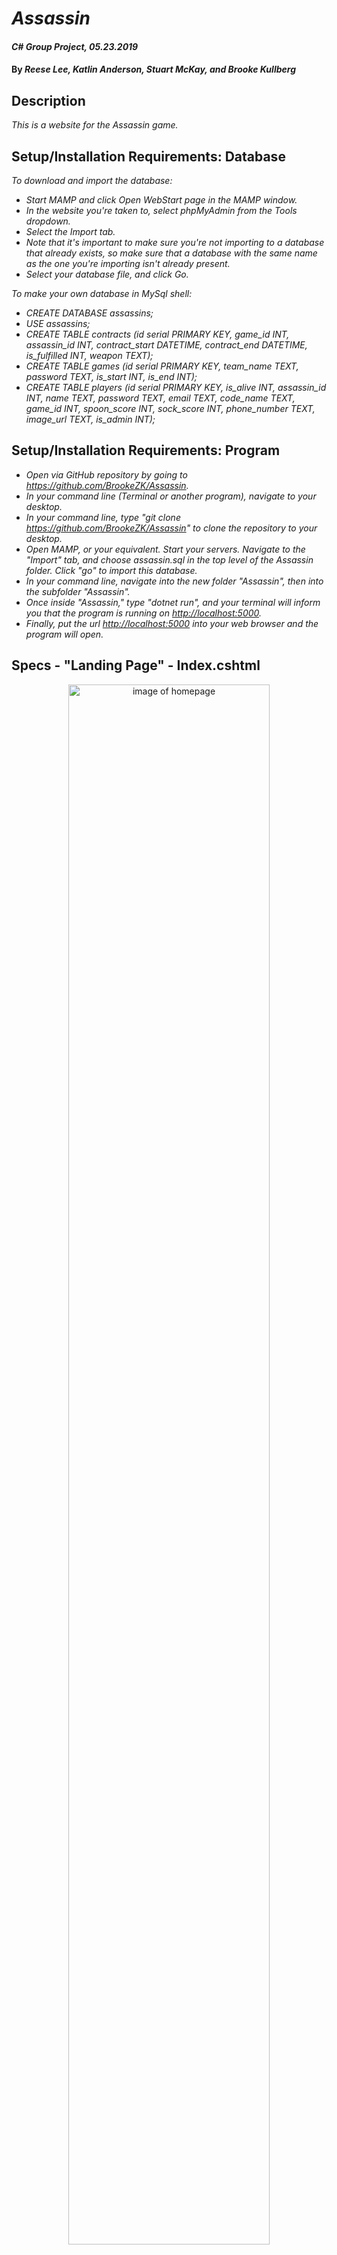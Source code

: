 # _Assassin_

#### _C# Group Project, 05.23.2019_

#### By _Reese Lee, Katlin Anderson, Stuart McKay, and Brooke Kullberg_

## Description
_This is a website for the Assassin game._

## Setup/Installation Requirements: Database

_To download and import the database:_

* _Start MAMP and click Open WebStart page in the MAMP window._
* _In the website you're taken to, select phpMyAdmin from the Tools dropdown._
* _Select the Import tab._
* _Note that it's important to make sure you're not importing to a database that already exists, so make sure that a database with the same name as the one you're importing isn't already present._
* _Select your database file, and click Go._

_To make your own database in MySql shell:_

* _CREATE DATABASE assassins;_
* _USE assassins;_
* _CREATE TABLE contracts (id serial PRIMARY KEY, game_id INT, assassin_id INT, contract_start DATETIME, contract_end DATETIME, is_fulfilled INT, weapon TEXT);_
* _CREATE TABLE games (id serial PRIMARY KEY, team_name TEXT, password TEXT, is_start INT, is_end INT);_
* _CREATE TABLE players (id serial PRIMARY KEY, is_alive INT, assassin_id INT, name TEXT, password TEXT, email TEXT, code_name TEXT, game_id INT, spoon_score INT, sock_score INT, phone_number TEXT, image_url TEXT, is_admin INT);_

## Setup/Installation Requirements: Program

* _Open via GitHub repository by going to <https://github.com/BrookeZK/Assassin>._
* _In your command line (Terminal or another program), navigate to your desktop._
* _In your command line, type "git clone https://github.com/BrookeZK/Assassin" to clone the repository to your desktop._
* _Open MAMP, or your equivalent. Start your servers. Navigate to the "Import" tab, and choose assassin.sql in the top level of the Assassin folder. Click "go" to import this database._
* _In your command line, navigate into the new folder "Assassin", then into the subfolder "Assassin"._
* _Once inside "Assassin," type "dotnet run", and your terminal will inform you that the program is running on <http://localhost:5000>._
* _Finally, put the url <http://localhost:5000> into your web browser and the program will open._


## Specs - "Landing Page" - Index.cshtml

<p  align="center">
  <img src="~/img/homePage.png" alt="image of homepage" height="80%" width="80%">
</p>

| Behavior | Input | Output |
| ------------- |:-------------:| -----:|


## Specs - "Rules" - Rules.cshtml

<p  align="center">
  <img src="~/img/aboutFAQpage.png" height="80%" width="80%">
</p>


| Behavior | Input | Output |
| ------------- |:-------------:| -----:|

## Specs - "New Game" - Games/New.cshtml

<p  align="center">
  <img src="~/img/mapPage.png" height="80%" width="80%">
</p>

| Behavior | Input | Output |
| ------------- |:-------------:| -----:|

## Specs - "Sign Up" - Players/New.cshtml

<p  align="center">
  <img src="~/img/resourcesPage.png" height="80%" width="80%">
</p>

| Behavior | Input | Output |
| ------------- |:-------------:| -----:|

## Specs - "Login" - Login.cshtml

<p  align="center">
  <img src="~/img/resourcesPage.png" height="80%" width="80%">
</p>

| Behavior | Input | Output |
| ------------- |:-------------:| -----:|

## Known Bugs

_There are no known bugs, but this webpage is best viewed on a full screen._

## Support and contact details

_Should any problems occur, or any bugs discovered, please contact Ashley Ancheta at ashleyjancheta@gmail.com_

## Technologies Used

_This program was written in HTML and JavaScript, using the JQuery library. It was styled with CSS, using Bootstrap as well as custom styling._

### License

*This software is licensed under MIT license.*

Copyright (c) 2019 **_Brooke Kullberg, Megan Schulte, Ashley J. Ancheta, and Hannah Melendy_**
